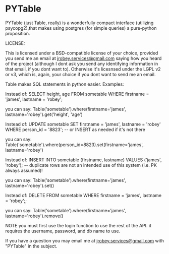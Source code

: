 PYTable
=======

PYTable (just Table, really) is a wonderfully compact interface (utilizing psycopg2),that makes using postgres (for simple queries) a pure-python proposition.

LICENSE:

This is licensed under a BSD-compatible license of your choice, provided you send me an email at jrobey.services@gmail.com saying how you heard of the project (although I dont ask you send any identifying information in that email, if you dont want to). Otherwise it's licesnsed under the LGPL v2 or v3, which is, again, your choice if you dont want to send me an email.

Table makes SQL statements in python easier. Examples:
    
Instead of:
    SELECT height, age FROM sometable WHERE firstname = 'james', lastname = 'robey';

you can say:
    Table('sometable').where(firstname='james', lastname='robey').get('height', 'age')
        
Instead of:
    UPDATE sometable SET firstname = 'james', lastname = 'robey' WHERE person_id = '8823'; -- or INSERT as needed if it's not there

you can say:
    Table('sometable').where(person_id=8823).set(firstname='james', lastname='robey')
            
Instead of:
    INSERT INTO sometable (firstname, lastname) VALUES ('james', 'robey'); -- duplicate rows are not an intended use of this system (i.e. PK always assumed)!

you can say:
    Table('sometable').where(firstname='james', lastname='robey').set()
            
Instead of:
    DELETE FROM sometable WHERE firstname = 'james', lastname = 'robey';;

you can say:
    Table('sometable').where(firstname='james', lastname='robey').remove()

NOTE you must first use the login function to use the rest of the API. it requires the username, password, and db name to use.

If you have a question you may email me at jrobey.services@gmail.com with "PYTable" in the subject.
